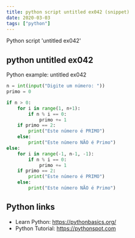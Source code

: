 ```yaml
---
title: python script untitled ex042 (snippet)
date: 2020-03-03
tags: ["python"]
---
```

Python script 'untitled ex042'


## python untitled ex042

Python example: untitled ex042

```python
n = int(input("Digite um número: "))
primo = 0

if n > 0:
    for i in range(1, n+1):
        if n % i == 0:
            primo += 1
    if primo == 2:
        print("Este número é PRIMO")
    else:
        print("Este número NÃO é Primo")
else:
    for i in range(-1, n-1, -1):
        if n % i == 0:
            primo += 1
    if primo == 2:
        print("Este número é PRIMO")
    else:
        print("Este número NÃO é Primo")

```

## Python links

- Learn Python: https://pythonbasics.org/
- Python Tutorial: https://pythonspot.com
